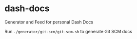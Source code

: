 # dash-docs

Generator and Feed for personal Dash Docs

Run `./generator/git-scm/git-scm.sh` to generate Git SCM docs
